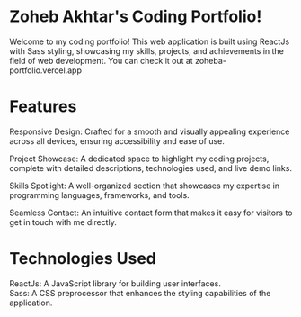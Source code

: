# Zoheb Akhtar's Coding Portfolio!

Welcome to my coding portfolio! This web application is built using ReactJs with Sass styling, showcasing my skills, projects, and achievements in the field of web development. You can check it out at zoheba-portfolio.vercel.app

# Features

 Responsive Design: Crafted for a smooth and visually appealing experience across all devices, ensuring accessibility and ease of use.

Project Showcase: A dedicated space to highlight my coding projects, complete with detailed descriptions, technologies used, and live demo links.

Skills Spotlight: A well-organized section that showcases my expertise in programming languages, frameworks, and tools.

Seamless Contact: An intuitive contact form that makes it easy for visitors to get in touch with me directly.

# Technologies Used 

ReactJs: A JavaScript library for building user interfaces.
<br />
Sass: A CSS preprocessor that enhances the styling capabilities of the application.
